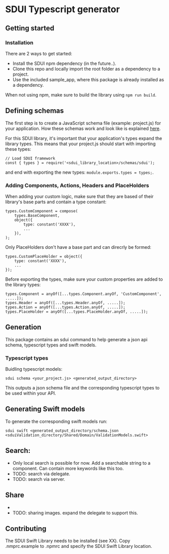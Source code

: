# SDUI Typescript generator

## Getting started

### Installation 
There are 2 ways to get started:
- Install the SDUI npm dependency (in the future..).
- Clone this repo and locally import the root folder as a dependency to a project.
- Use the included sample_app, where this package is already installed as a dependency.

When not using npm, make sure to build the library using `npm run build`. 

## Defining schemas
The first step is to create a JavaScript schema file (example: project.js) for your application. How these schemas work and look like is explained [here](https://github.com/Q42/openapi-typescript-validator).

For this SDUI library, it's important that your application's types expand the library types. This means that your project.js should start with importing these types:

```
// Load SDUI framework
const { types } = require('<sdui_library_location>/schemas/sdui');
```

and end with exporting the new types: `module.exports.types = types;`. 

### Adding Components, Actions, Headers and PlaceHolders
When adding your custom logic, make sure that they are based of their library's base parts and contain a type constant:

```
types.CustomComponent = compose(
    types.BaseComponent,
    object({
        type: constant('XXXX'),
        ...
    }),
);
```

Only PlaceHolders don't have a base part and can direcrly be formed:

```
types.CustomPlaceHolder = object({
    type: constant('XXXX'),
    ...
});
```

Before exporting the types, make sure your custom properties are added to the library types:

```
types.Component = anyOf([...types.Component.anyOf, 'CustomComponent', .....]);
types.Header = anyOf([...types.Header.anyOf, .....]);
types.Action = anyOf([...types.Action.anyOf, .....]);
types.PlaceHolder = anyOf([...types.PlaceHolder.anyOf, .....]);
```

## Generation
This package contains an sdui command to help generate a json api schema, typescript types and swift models.

### Typescript types

Buidling typescript models:

`sdui schema <your_project.js> <generated_output_directory>`

This outputs a json schema file and the corresponding typescript types to be used within your API.

## Generating Swift models

To generate the corresponding swift models run:

`sdui swift <generated_output_directory/schema.json <sduiValidation_directory/Shared/Domain/ValidationModels.swift>`

## Search:
- Only local search is possible for now. Add a searchable string to a component. Can contain more keywords like this too.
- TODO: search via delegate.
- TODO: search via server.

## Share
- 
- TODO: sharing images. expand the delegate to support this.

## Contributing
The SDUI Swift Library needs to be installed (see XX).
Copy .nmprc.example to .npmrc and specify the SDUI Swift Library location.
